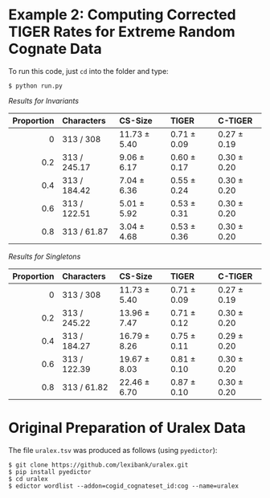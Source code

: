# Example 2: Computing Corrected TIGER Rates for Extreme Random Cognate Data

To run this code, just `cd` into the folder and type:

```
$ python run.py
```
*Results for Invariants*

|   Proportion | Characters   | CS-Size      | TIGER       | C-TIGER     |
|-------------:|:-------------|:-------------|:------------|:------------|
|          0   | 313 / 308    | 11.73 ± 5.40 | 0.71 ± 0.09 | 0.27 ± 0.19 |
|          0.2 | 313 / 245.17 | 9.06 ± 6.17  | 0.60 ± 0.17 | 0.30 ± 0.20 |
|          0.4 | 313 / 184.42 | 7.04 ± 6.36  | 0.55 ± 0.24 | 0.30 ± 0.20 |
|          0.6 | 313 / 122.51 | 5.01 ± 5.92  | 0.53 ± 0.31 | 0.30 ± 0.20 |
|          0.8 | 313 / 61.87  | 3.04 ± 4.68  | 0.53 ± 0.36 | 0.30 ± 0.20 |

*Results for Singletons*

|   Proportion | Characters   | CS-Size      | TIGER       | C-TIGER     |
|-------------:|:-------------|:-------------|:------------|:------------|
|          0   | 313 / 308    | 11.73 ± 5.40 | 0.71 ± 0.09 | 0.27 ± 0.19 |
|          0.2 | 313 / 245.22 | 13.96 ± 7.47 | 0.71 ± 0.12 | 0.30 ± 0.20 |
|          0.4 | 313 / 184.27 | 16.79 ± 8.26 | 0.75 ± 0.11 | 0.29 ± 0.20 |
|          0.6 | 313 / 122.39 | 19.67 ± 8.03 | 0.81 ± 0.10 | 0.30 ± 0.20 |
|          0.8 | 313 / 61.82  | 22.46 ± 6.70 | 0.87 ± 0.10 | 0.30 ± 0.20 |

# Original Preparation of Uralex Data

The file `uralex.tsv` was produced as follows (using `pyedictor`):

```
$ git clone https://github.com/lexibank/uralex.git
$ pip install pyedictor
$ cd uralex
$ edictor wordlist --addon=cogid_cognateset_id:cog --name=uralex
```
